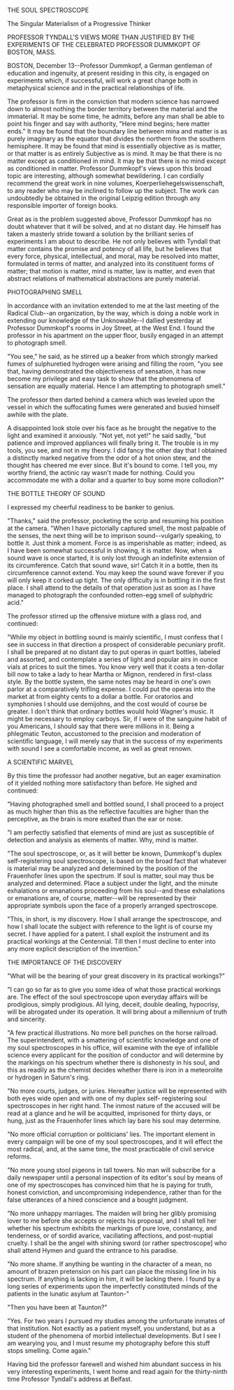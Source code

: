 
THE SOUL SPECTROSCOPE

The Singular Materialism of a Progressive Thinker


PROFESSOR TYNDALL'S VIEWS MORE THAN JUSTIFIED BY THE EXPERIMENTS
OF THE CELEBRATED PROFESSOR DUMMKOPT OF BOSTON, MASS.

BOSTON, December 13--Professor Dummkopf, a German gentleman of
education and ingenuity, at present residing in this city, is engaged
on experiments which, if successful, will work a great change both in
metaphysical science and in the practical relationships of life.

The professor is firm in the conviction that modern science has
narrowed down to almost nothing the border territory between the
material and the immaterial. It may be some time, he admits, before
any man shall be able to point his finger and say with authority,
"Here mind begins; here matter ends." It may be found that the
boundary line between mina and matter is as purely imaginary as the
equator that divides the northern from the southern hemisphere. It may
be found that mind is essentially objective as is matter, or that
matter is as entirely Subjective as is mind. It may be that there is
no matter except as conditioned in mind. It may be that there is no
mind except as conditioned in matter. Professor Dummkopf's views upon
this broad topic are interesting, although somewhat bewildering. I can
cordially recommend the great work in nine volumes,
Koerperliehegelswissenschaft, to any reader who may be inclined to
follow up the subject. The work can undoubtedly be obtained in the
original Leipzig edition through any responsible importer of foreign
books.

Great as is the problem suggested above, Professor Dummkopf has no
doubt whatever that it will be solved, and at no distant day. He
himself has taken a masterly stride toward a solution by the brilliant
series of experiments I am about to describe. He not only believes
with Tyndall that matter contains the promise and potency of all life,
but he believes that every force, physical, intellectual, and moral,
may be resolved into matter, formulated in terms of matter, and
analyzed into its constituent forms of matter; that motion is matter,
mind is matter, law is matter, and even that abstract relations of
mathematical abstractions are purely material.

PHOTOGRAPHING SMELL

In accordance with an invitation extended to me at the last meeting of
the Radical Club--an organization, by the way, which is doing a noble
work in extending our knowledge of the Unknowable--I dallied yesterday
at Professor Dummkopf's rooms in Joy Street, at the West End. I found
the professor in his apartment on the upper floor, busily engaged in
an attempt to photograph smell.

"You see," he said, as he stirred up a beaker from which strongly
marked fumes of sulphuretied hydrogen were arising and filling the
room, "you see that, having demonstrated the objectiveness of
sensation, it has now become my privilege and easy task to show that
the phenomena of sensation are equally material. Hence I am attempting
to photograph smell."

The professor then darted behind a camera which was leveled upon the
vessel in which the suffocating fumes were generated and busied
himself awhile with the plate.

A disappointed look stole over his face as he brought the negative to
the light and examined it anxiously. "Not yet, not yet!" he said
sadly, "but patience and improved appliances will finally bring it.
The trouble is in my tools, you see, and not in my theory. I did fancy
the other day that I obtained a distinctly marked negative from the
odor of a hot onion stew, and the thought has cheered me ever since.
But it's bound to come. I tell you, my worthy friend, the actinic ray
wasn't made for nothing. Could you accommodate me with a dollar and a
quarter to buy some more collodion?"

THE BOTTLE THEORY OF SOUND

I expressed my cheerful readiness to be banker to genius.

"Thanks," said the professor, pocketing the scrip and resuming his
position at the camera. "When I have pictorially captured smell, the
most palpable of the senses, the next thing will be to imprison
sound--vulgarly speaking, to bottle it. Just think a moment. Force is
as imperishable as matter; indeed, as I have been somewhat successful
in showing, it is matter. Now, when a sound wave is once started, it
is only lost through an indefinite extension of its circumference.
Catch that sound wave, sir! Catch it in a bottle, then its
circumference cannot extend. You may keep the sound wave forever if
you will only keep it corked up tight. The only difficulty is in
bottling it in the first place. I shall attend to the details of that
operation just as soon as I have managed to photograph the confounded
rotten-egg smell of sulphydric acid."

The professor stirred up the offensive mixture with a glass rod, and
continued:

"While my object in bottling sound is mainly scientific, I must
confess that I see in success in that direction a prospect of
considerable pecuniary profit. I shall be prepared at no distant day
to put operas in quart bottles, labeled and assorted, and contemplate
a series of light and popular airs in ounce vials at prices to suit
the times. You know very well that it costs a ten-dollar bill now to
take a lady to hear Martha or Mignon, rendered in first-class style.
By the bottle system, the same notes may be heard in one's own parlor
at a comparatively trifling expense. I could put the operas into the
market at from eighty cents to a dollar a bottle. For oratorios and
symphonies I should use demijohns, and the cost would of course be
greater. I don't think that ordinary bottles would hold Wagner's
music. It might be necessary to employ carboys. Sir, if I were of the
sanguine habit of you Americans, I should say that there were millions
in it. Being a phlegmatic Teuton, accustomed to the precision and
moderation of scientific language, I will merely say that in the
success of my experiments with sound I see a comfortable income, as
well as great renown.

A SCIENTIFIC MARVEL

By this time the professor had another negative, but an eager
examination of it yielded nothing more satisfactory than before. He
sighed and continued:

"Having photographed smell and bottled sound, I shall proceed to a
project as much higher than this as the reflective faculties are
higher than the perceptive, as the brain is more exalted than the ear
or nose.

"I am perfectly satisfied that elements of mind are just as
susceptible of detection and analysis as elements of matter. Why, mind
is matter.

"The soul spectroscope, or, as it will better be known, Dummkopf's
duplex self-registering soul spectroscope, is based on the broad fact
that whatever is material may be analyzed and determined by the
position of the Frauenhofer lines upon the spectrum. If soul is
matter, soul may thus be analyzed and determined. Place a subject
under the light, and the minute exhalations or emanations proceeding
from his soul--and these exhalations or emanations are, of course,
matter--will be represented by their appropriate symbols upon the face
of a properly arranged spectroscope.

"This, in short, is my discovery. How I shall arrange the
spectroscope, and how I shall locate the subject with reference to the
light is of course my secret. I have applied for a patent. I shall
exploit the instrument and its practical workings at the Centennial.
Till then I must decline to enter into any more explicit description
of the invention."

THE IMPORTANCE OF THE DISCOVERY

"What will be the bearing of your great discovery in its practical
workings?"

"I can go so far as to give you some idea of what those practical
workings are. The effect of the soul spectroscope upon everyday
affairs will be prodigious, simply prodigious. All lying, deceit,
double dealing, hypocrisy, will be abrogated under its operation. It
will bring about a millennium of truth and sincerity.

"A few practical illustrations. No more bell punches on the horse
railroad. The superintendent, with a smattering of scientific
knowledge and one of my soul spectroscopes in his office, will examine
with the eye of infallible science every applicant for the position of
conductor and will determine by the markings on his spectrum whether
there is dishonesty in his soul, and this as readily as the chemist
decides whether there is iron in a meteorolite or hydrogen in Saturn's
ring.

"No more courts, judges, or juries. Hereafter justice will be
represented with both eyes wide open and with one of my duplex self-
registering soul spectroscopes in her right hand. The inmost nature of
the accused will be read at a glance and he will be acquitted,
imprisoned for thirty days, or hung, just as the Frauenhofer lines
which lay bare his soul may determine.

"No more official corruption or politicians' lies. The important
element in every campaign will be one of my soul spectroscopes, and it
will effect the most radical, and, at the same time, the most
practicable of civil service reforms.

"No more young stool pigeons in tall towers. No man will subscribe for
a daily newspaper until a personal inspection of its editor's soul by
means of one of my spectroscopes has convinced him that he is paying
for truth, honest conviction, and uncompromising independence, rather
than for the false utterances of a hired conscience and a bought
judgment.

"No more unhappy marriages. The maiden will bring her glibly promising
lover to me before she accepts or rejects his proposal, and I shall
tell her whether his spectrum exhibits the markings of pure love,
constancy, and tenderness, or of sordid avarice, vacillating
affections, and post-nuptial cruelty. I shall be the angel with
shining sword (or rather spectroscope] who shall attend Hymen and
guard the entrance to his paradise.

"No more shame. If anything be wanting in the character of a mean, no
amount of brazen pretension on his part can place the missing line in
his spectrum. If anything is lacking in him, it will be lacking there.
I found by a long series of experiments upon the imperfectly
constituted minds of the patients in the lunatic asylum at Taunton-"

"Then you have been at Taunton?"

"Yes. For two years I pursued my studies among the unfortunate inmates
of that institution. Not exactly as a patient myself, you understand,
but as a student of the phenomena of morbid intellectual developments.
But I see I am wearying you, and I must resume my photography before
this stuff stops smelling. Come again."

Having bid the professor farewell and wished him abundant success in
his very interesting experiments, I went home and read again for the
thirty-ninth time Professor Tyndall's address at Belfast.

